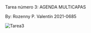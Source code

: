 Tarea número 3: AGENDA MULTICAPAS 

By: Rozenny P. Valentín  2021-0685

![Tarea3](https://github.com/user-attachments/assets/1847359b-1b74-4161-a39f-1e3539f0f57f)
